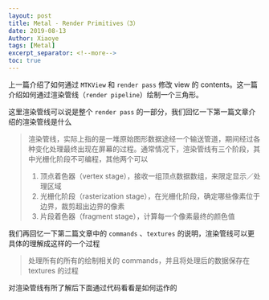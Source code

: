 ```yaml
---
layout: post
title: Metal - Render Primitives（3）
date: 2019-08-13
Author: Xiaoye
tags: [Metal]
excerpt_separator: <!--more-->
toc: true
---
```



上一篇介绍了如何通过 `MTKView` 和 `render pass` 修改 view 的 contents。这一篇介绍如何通过渲染管线（`render pipeline`）绘制一个三角形。

 <!--more-->

这里渲染管线可以说是整个 `render pass` 的一部分，我们回忆一下第一篇文章介绍的渲染管线是什么

> 渲染管线，实际上指的是一堆原始图形数据途经一个输送管道，期间经过各种变化处理最终出现在屏幕的过程。通常情况下，渲染管线有三个阶段，其中光栅化阶段不可编程，其他两个可以
> 1. 顶点着色器（vertex stage），接收一组顶点数据数组，来限定显示／处理区域
> 2. 光栅化阶段（rasterization stage），在光栅化阶段，确定哪些像素位于边界，裁剪超出边界的像素
> 3. 片段着色器（fragment stage），计算每一个像素最终的颜色值



我们再回忆一下第二篇文章中的 `commands` 、`textures` 的说明，渲染管线可以更具体的理解成这样的一个过程

> 处理所有的所有的绘制相关的 commands，并且将处理后的数据保存在 textures 的过程



对渲染管线有所了解后下面通过代码看看是如何运作的


